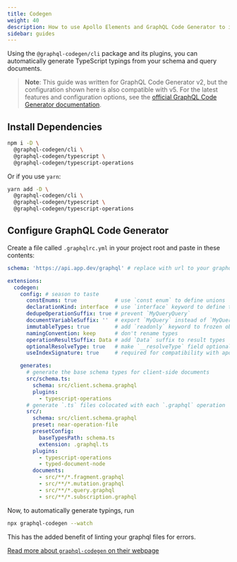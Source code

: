 ```yaml
---
title: Codegen
weight: 40
description: How to use Apollo Elements and GraphQL Code Generator to improve the experience of developing with GraphQL and web components.
sidebar: guides
---
```


Using the `@graphql-codegen/cli` package and its plugins, you can automatically generate TypeScript typings from your schema and query documents.

> **Note**: This guide was written for GraphQL Code Generator v2, but the configuration shown here is also compatible with v5. For the latest features and configuration options, see the [official GraphQL Code Generator documentation](https://the-guild.dev/graphql/codegen).

## Install Dependencies

```bash
npm i -D \
  @graphql-codegen/cli \
  @graphql-codegen/typescript \
  @graphql-codegen/typescript-operations
```

Or if you use `yarn`:

```bash
yarn add -D \
  @graphql-codegen/cli \
  @graphql-codegen/typescript \
  @graphql-codegen/typescript-operations
```

## Configure GraphQL Code Generator

Create a file called `.graphqlrc.yml` in your project root and paste in these contents:

```yml
schema: 'https://api.app.dev/graphql' # replace with url to your graphql server

extensions:
  codegen:
    config: # season to taste
      constEnums: true            # use `const enum` to define unions
      declarationKind: interface  # use `interface` keyword to define types
      dedupeOperationSuffix: true # prevent `MyQueryQuery`
      documentVariableSuffix: ''  # export `MyQuery` instead of `MyQueryDocument`
      immutableTypes: true        # add `readonly` keyword to frozen objects
      namingConvention: keep      # don't rename types
      operationResultSuffix: Data # add `Data` suffix to result types
      optionalResolveType: true   # make `__resolveType` field optional
      useIndexSignature: true     # required for compatibility with apollo server

    generates:
      # generate the base schema types for client-side documents
      src/schema.ts:
        schema: src/client.schema.graphql
        plugins:
          - typescript-operations
      # generate `.ts` files colocated with each `.graphql` operation
      src/:
        schema: src/client.schema.graphql
        preset: near-operation-file
        presetConfig:
          baseTypesPath: schema.ts
          extension: .graphql.ts
        plugins:
          - typescript-operations
          - typed-document-node
        documents:
          - src/**/*.fragment.graphql
          - src/**/*.mutation.graphql
          - src/**/*.query.graphql
          - src/**/*.subscription.graphql
```

Now, to automatically generate typings, run

```bash
npx graphql-codegen --watch
```

This has the added benefit of linting your graphql files for errors.

[Read more about `graphql-codegen` on their webpage](https://graphql-code-generator.com/)
